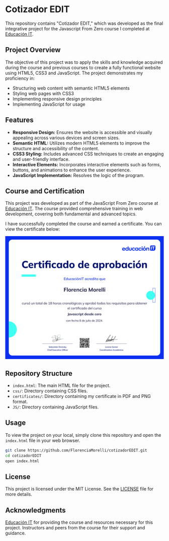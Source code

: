 # Cotizador EDIT

This repository contains "Cotizador EDIT," which was developed as the final integrative project for the Javascript From Zero course I completed at [Educación IT](https://www.educacionit.com/).

## Project Overview

The objective of this project was to apply the skills and knowledge acquired during the course and previous courses to create a fully functional website using HTML5, CSS3 and JavaScript. The project demonstrates my proficiency in:

- Structuring web content with semantic HTML5 elements
- Styling web pages with CSS3
- Implementing responsive design principles
- Implementing JavaScript for usage

## Features

- **Responsive Design:** Ensures the website is accessible and visually appealing across various devices and screen sizes.
- **Semantic HTML:** Utilizes modern HTML5 elements to improve the structure and accessibility of the content.
- **CSS3 Styling:** Includes advanced CSS techniques to create an engaging and user-friendly interface.
- **Interactive Elements:** Incorporates interactive elements such as forms, buttons, and animations to enhance the user experience.
- **JavaScript Implementation:** Resolves the logic of the program.

## Course and Certification

This project was developed as part of the JavaScript From Zero course at [Educación IT](https://www.educacionit.com/). The course provided comprehensive training in web development, covering both fundamental and advanced topics.

I have successfully completed the course and earned a certificate. You can view the certificate below:

![Certificate](certificates/certificate.png)


## Repository Structure

- `index.html`: The main HTML file for the project.
- `css/`: Directory containing CSS files.
- `certificates/`: Directory containing my certificate in PDF and PNG format.
- `JS/`: Directory containing JavaScript files.

## Usage

To view the project on your local, simply clone this repository and open the `index.html` file in your web browser.

```bash
git clone https://github.com/FlorenciaMorelli/cotizadorEDIT.git
cd cotizadorEDIT
open index.html
```

## License
This project is licensed under the MIT License. See the [LICENSE](LICENSE) file for more details.

## Acknowledgments
[Educación IT](https://www.educacionit.com/) for providing the course and resources necessary for this project.
Instructors and peers from the course for their support and guidance.